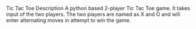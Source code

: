 Tic Tac Toe
Description
A python based 2-player Tic Tac Toe game. It takes input of the two players. The two players are named as X and O and will enter alternating moves in attempt to win the game.

